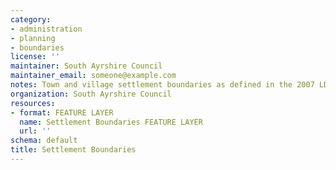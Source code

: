 ```yaml
---
category:
- administration
- planning
- boundaries
license: ''
maintainer: South Ayrshire Council
maintainer_email: someone@example.com
notes: Town and village settlement boundaries as defined in the 2007 LDP
organization: South Ayrshire Council
resources:
- format: FEATURE LAYER
  name: Settlement Boundaries FEATURE LAYER
  url: ''
schema: default
title: Settlement Boundaries
---
```

